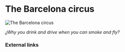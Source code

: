 # The Barcelona circus

![The Barcelona circus](http://telecomlobby.com/Images/remote_neural_monitoring_network_catalan_circus.webp)

*¿Why you drink and drive when you can smoke and fly?*



###  External links



